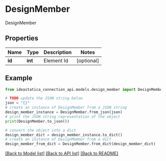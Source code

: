 # DesignMember

DesignMember

## Properties

Name | Type | Description | Notes
------------ | ------------- | ------------- | -------------
**id** | **int** | Element Id | [optional] 

## Example

```python
from ideastatica_connection_api.models.design_member import DesignMember

# TODO update the JSON string below
json = "{}"
# create an instance of DesignMember from a JSON string
design_member_instance = DesignMember.from_json(json)
# print the JSON string representation of the object
print(DesignMember.to_json())

# convert the object into a dict
design_member_dict = design_member_instance.to_dict()
# create an instance of DesignMember from a dict
design_member_from_dict = DesignMember.from_dict(design_member_dict)
```
[[Back to Model list]](../README.md#documentation-for-models) [[Back to API list]](../README.md#documentation-for-api-endpoints) [[Back to README]](../README.md)


